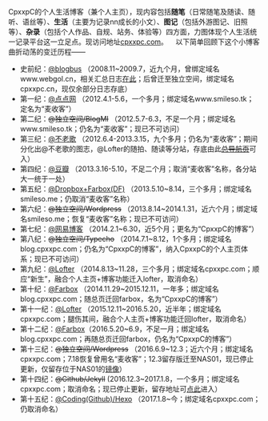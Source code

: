 CpxxpC的个人生活博客（兼个人主页），现内容包括**随笔**（日常随笔及随读、随听、语丝等）、**生活**（主要为记录nn成长的小文）、**图记**（包括外游图记、旧照等）、**杂录**（包括个人作品、自规、站务、体验等）四方面，力图体现个人生活统一记录平台这一立足点。现访问地址[cpxxpc.com](http://cpxxpc.com/)。 
  
以下简单回顾下这个小博客曲折动荡的变迁历程——

- 史前纪：[@blogbus](http://cpxxpc.blogbus.com/) （2008.11~2009.7，近九个月，曾绑定域名www.webgol.cn，相关汇总日志[在此](http://cpxxpc.com/2013/08/25/D1/)；后曾迁至独立空间，绑定域名cpxxpc.cn，现仅余部分日志存底）
- 第一纪：[@点点网](http://smileso.diandian.com/) （2012.4.1-5.6，一个多月；绑定域名www.smileso.tk；定名为“麦收客”）
- 第二纪：~~@独立空间/BlogMI~~ （2012.5.7-6.3，不足一个月；绑定域名www.smileso.tk；仍名为“麦收客”；现已不可访问）
- 第三纪：[@不老歌](http://bulaoge.net/?smileso) （2012.6.4-2013.3.15，九个多月；仍名为“麦收客”；期间分化出@不老歌的图志，@Lofter的随拍、随读等分站，存底由此~~[总导航页](http://smileso.lofter.com/)~~可入）
- 第四纪：[@豆瓣](http://www.douban.com/people/smileso/) （2013.3.16-5.10，不足二个月；取消“麦收客”名称，各分站大一统于一处）
- 第五纪：[@Dropbox+Farbox(DF)](http://smileso.farbox.com/) （2013.5.10~8.14，三个多月；绑定域名smileso.me；仍取消“麦收客”名称）
- 第六纪：~~@独立空间/Wordpress~~ （2013.8.14~2014.1.31，近六个月；绑定域名smileso.me；恢复“麦收客”名称；现已不可访问）
- 第七纪：[@网易博客](http://cpxxpc.blog.163.com/) （2014.2.1~6.30，近5个月；更名为“CpxxpC的博客”）
- 第八纪：~~@独立空间/Typecho~~ （2014.7.1~8.12，1个多月；绑定域名blog.cpxxpc.com；仍名为“CpxxpC的博客”，纳入CpxxpC的个人主页体系；现已不可访问）
- 第九纪：[@Lofter](http://cpxxpc.lofter.com/) （2014.8.13~11.28，三个多月；绑定域名cpxxpc.com；顺应“新生”，融合个人主页+博客功能迁入lofter，取消命名）
- 第十纪：[@Farbox](http://cpxxpc.farbox.com) （2014.11.29~2015.12.11，一年多；绑定域名blog.cpxxpc.com；随总页迁回farbox，名为“CpxxpC的博客”）
- 第十一纪：[@Lofter](http://cpxxpc.lofter.com/) （2015.12.11~2016.5.20，近半年；绑定域名cpxxpc.com；腿伤其间，融合个人主页+博客功能迁回lofter，取消命名）
- 第十二纪：[@Farbox](http://cpxxpc.farbox.com/)（2016.5.20~6.9，不足一月；绑定域名blog.cpxxpc.com；再随总页迁回farbox，仍名为“CpxxpC的博客”）
- 第十三纪：~~@独立空间/Wordpress~~ （2016.6.9~12.3；近六个月；绑定域名cpxxpc.com；7.18恢复曾用名“麦收客”；12.3留存版迁至NAS01，现已停止更新，仅留存位于NAS01的[镜像](http://wp2.cpxxpc.com)）
- 第十四纪：~~@Github/Jekyll~~ (2016.12.3~2017.1.8，一个多月；绑定域名cpxxpc.com；取消命名；现已停止更新，留存地址可[点此](http://jekyll.cpxxpc.com)进入）
- 第十五纪：[@Coding(Github)/Hexo](http://cpxxpc.com/) （2017.1.8~今；绑定域名cpxxpc.com；仍取消命名）
